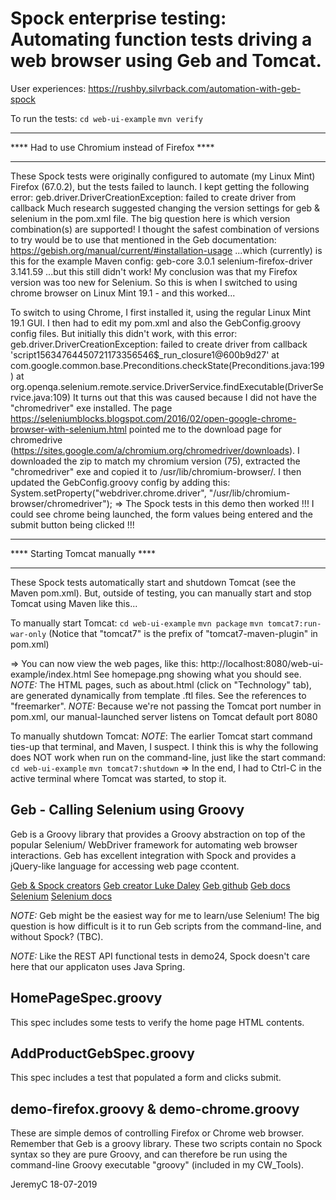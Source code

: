 # Spock enterprise testing: Automating function tests driving a web browser using Geb and Tomcat.

User experiences:
https://rushby.silvrback.com/automation-with-geb-spock


To run the tests:
`cd web-ui-example`
`mvn verify`


*************************************************
**** Had to use Chromium instead of Firefox  ****
*************************************************
These Spock tests were originally configured to automate (my Linux Mint) Firefox (67.0.2), but the
tests failed to launch. I kept getting the following error:
	geb.driver.DriverCreationException: failed to create driver from callback
Much research suggested changing the version settings for geb & selenium in the pom.xml file.
The big question here is which version combination(s) are supported! I thought the safest
combination of versions to try would be to use that mentioned in the Geb documentation:
	https://gebish.org/manual/current/#installation-usage
...which (currently) is this for the example Maven config:
	geb-core			3.0.1
	selenium-firefox-driver		3.141.59
...but this still didn't work! My conclusion was that my Firefox version was too new for Selenium.
So this is when I switched to using chrome browser on Linux Mint 19.1 - and this worked...

To switch to using Chrome, I first installed it, using the regular Linux Mint 19.1 GUI.
I then had to edit my pom.xml and also the GebConfig.groovy config files.
But initially this didn't work, with this error:
	geb.driver.DriverCreationException: failed to create driver from callback 'script15634764450721173356546$_run_closure1@600b9d27'
		at com.google.common.base.Preconditions.checkState(Preconditions.java:199)
		at org.openqa.selenium.remote.service.DriverService.findExecutable(DriverService.java:109)
It turns out that this was caused because I did not have the "chromedriver" exe installed.
The page https://seleniumblocks.blogspot.com/2016/02/open-google-chrome-browser-with-selenium.html pointed
me to the download page for chromedrive (https://sites.google.com/a/chromium.org/chromedriver/downloads).
I downloaded the zip to match my chromium version (75), extracted the "chromedriver" exe and copied it to
/usr/lib/chromium-browser/. I then updated the GebConfig.groovy config by adding this:
	System.setProperty("webdriver.chrome.driver", "/usr/lib/chromium-browser/chromedriver");
=> The Spock tests in this demo then worked !!! I could see chrome being launched, the form values
   being entered and the submit button being clicked !!!


**********************************
**** Starting Tomcat manually ****
**********************************
These Spock tests automatically start and shutdown Tomcat (see the Maven pom.xml). But, outside
of testing, you can manually start and stop Tomcat using Maven like this...

To manually start Tomcat:
`cd web-ui-example`
`mvn package`
`mvn tomcat7:run-war-only`	(Notice that "tomcat7" is the prefix of "tomcat7-maven-plugin" in pom.xml)

=> You can now view the web pages, like this:
http://localhost:8080/web-ui-example/index.html
See homepage.png showing what you should see.
*NOTE:* The HTML pages, such as about.html (click on "Technology" tab), are generated dynamically from template .ftl files. See the references to "freemarker".
*NOTE:* Because we're not passing the Tomcat port number in pom.xml, our manual-launched server listens on Tomcat default port 8080

To manually shutdown Tomcat:
*NOTE*: The earlier Tomcat start command ties-up that terminal, and Maven, I suspect. I think this
is why the following does NOT work when run on the command-line, just like the start command:
`cd web-ui-example`
`mvn tomcat7:shutdown`
=> In the end, I had to Ctrl-C in the active terminal where Tomcat was started, to stop it.


## Geb - Calling Selenium using Groovy
Geb is a Groovy library that provides a Groovy abstraction on top of the popular Selenium/
WebDriver framework for automating web browser interactions. Geb has excellent integration 
with Spock and provides a jQuery-like language for accessing web page ccontent.

[Geb & Spock creators](https://www.youtube.com/watch?v=SNMgf6ndoeU&feature=youtu.be)
[Geb creator Luke Daley](https://www.youtube.com/watch?v=T2qXCBT_QBs)
[Geb github](https://github.com/geb/geb)
[Geb docs](https://gebish.org/manual/current/)
[Selenium](https://www.seleniumhq.org/)
[Selenium docs](https://docs.seleniumhq.org/docs/01_introducing_selenium.jsp#supported-browsers-and-platforms)


*NOTE:* Geb might be the easiest way for me to learn/use Selenium! The big question is
        how difficult is it to run Geb scripts from the command-line, and without Spock? (TBC).

*NOTE:* Like the REST API functional tests in demo24, Spock doesn't care here that our 
        applicaton uses Java Spring.


## HomePageSpec.groovy
This spec includes some tests to verify the home page HTML contents. 

## AddProductGebSpec.groovy
This spec includes a test that populated a form and clicks submit.

## demo-firefox.groovy & demo-chrome.groovy
These are simple demos of controlling Firefox or Chrome web browser.
Remember that Geb is a groovy library. These two scripts contain no Spock syntax
so they are pure Groovy, and can therefore be run using the command-line Groovy
executable "groovy" (included in my CW_Tools).


JeremyC 18-07-2019
